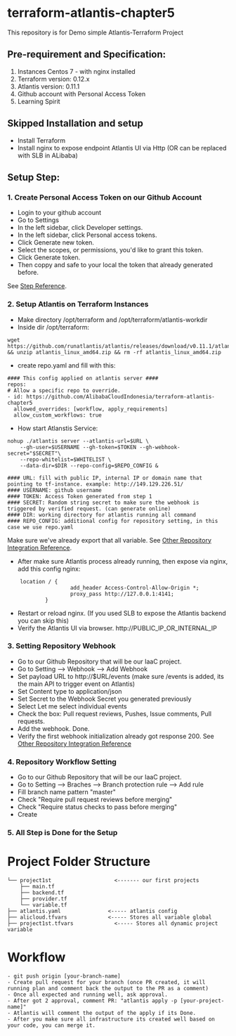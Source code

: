 # terraform-atlantis-chapter5
This repository is for Demo simple Atlantis-Terraform Project

## Pre-requirement and Specification:
1. Instances Centos 7 - with nginx installed
2. Terraform version: 0.12.x
3. Atlantis version: 0.11.1
4. Github account with Personal Access Token
5. Learning Spirit

## Skipped Installation and setup
- Install Terraform
- Install nginx to expose endpoint Atlantis UI via Http (OR can be replaced with SLB in ALibaba)

## Setup Step:

### 1. Create Personal Access Token on our Github Account
- Login to your github account
- Go to Settings
- In the left sidebar, click Developer settings.
- In the left sidebar, click Personal access tokens.
- Click Generate new token.
- Select the scopes, or permissions, you'd like to grant this token.
- Click Generate token.
- Then coppy and safe to your local the token that already generated before.

See [Step Reference](https://docs.github.com/en/github/authenticating-to-github/creating-a-personal-access-token#creating-a-token).

### 2. Setup Atlantis on Terraform Instances
- Make directory /opt/terraform and /opt/terraform/atlantis-workdir
- Inside dir /opt/terraform: 
```
wget https://github.com/runatlantis/atlantis/releases/download/v0.11.1/atlantis_linux_amd64.zip && unzip atlantis_linux_amd64.zip && rm -rf atlantis_linux_amd64.zip
```
- create repo.yaml and fill with this:
```
#### This config applied on atlantis server ####
repos:
# Allow a specific repo to override.
- id: https://github.com/AlibabaCloudIndonesia/terraform-atlantis-chapter5
  allowed_overrides: [workflow, apply_requirements]
  allow_custom_workflows: true
```
- How start Atlanstis Service:
```
nohup ./atlantis server --atlantis-url=$URL \
    --gh-user=$USERNAME --gh-token=$TOKEN --gh-webhook-secret="$SECRET"\
    --repo-whitelist=$WHITELIST \
    --data-dir=$DIR --repo-config=$REPO_CONFIG &

#### URL: fill with public IP, internal IP or domain name that pointing to tf-instance. example: http://149.129.226.51/
#### USERNAME: github username
#### TOKEN: Access Token generated from step 1
#### SECRET: Random string secret to make sure the webhook is triggered by verified request. (can generate online)
#### DIR: working directory for atlantis running all command
#### REPO_CONFIG: additional config for repository setting, in this case we use repo.yaml
```
Make sure we've already export that all variable. See [Other Repository Integration Reference](https://www.runatlantis.io/docs/deployment.html#deployment-2).
- After make sure Atlantis process already running, then expose via nginx, add this config nginx:
```
    location / {
                    add_header Access-Control-Allow-Origin *;
                    proxy_pass http://127.0.0.1:4141;
            }
```
- Restart or reload nginx. (If you used SLB to expose the Atlantis backend you can skip this)
- Verify the Atlantis UI via browser. http://PUBLIC_IP_OR_INTERNAL_IP

### 3. Setting Repository Webhook
- Go to our Github Repository that will be our IaaC project.
- Go to Setting --> Webhook --> Add Webhook
- Set payload URL to http://$URL/events (make sure /events is added, its the main API to trigger event on Atlantis)
- Set Content type to application/json
- Set Secret to the Webhook Secret you generated previously
- Select Let me select individual events
- Check the box: Pull request reviews, Pushes,  Issue comments, Pull requests.
- Add the webhook. Done.
- Verify the first webhook initialization already got response 200.
See [Other Repository Integration Reference](https://www.runatlantis.io/docs/configuring-webhooks.html)

### 4. Repository Workflow Setting
- Go to our Github Repository that will be our IaaC project.
- Go to Setting --> Braches --> Branch protection rule --> Add rule
- Fill branch name pattern "master"
- Check "Require pull request reviews before merging"
- Check "Require status checks to pass before merging"
- Create

### 5. All Step is Done for the Setup



# Project Folder Structure
```
└── project1st                    <------- our first projects
    ├── main.tf
    ├── backend.tf
    ├── provider.tf
    └── variable.tf
├── atlantis.yaml               <----- atlantis config
├── alicloud.tfvars             <----- Stores all variable global
├── project1st.tfvars             <----- Stores all dynamic project variable
```


# Workflow
```
- git push origin [your-branch-name]
- Create pull request for your branch (once PR created, it will running plan and comment back the output to the PR as a comment)
- Once all expected and running well, ask approval.
- After got 2 approval, comment PR: "atlantis apply -p [your-project-name]"
- Atlantis will comment the output of the apply if its Done.
- After you make sure all infrastructure its created well based on your code, you can merge it.
```
